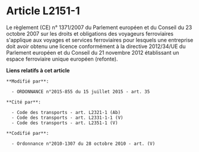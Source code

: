 # Article L2151-1

Le règlement (CE) n° 1371/2007 du Parlement européen et du Conseil du 23 octobre 2007 sur les droits et obligations des
voyageurs ferroviaires s'applique aux voyages et services ferroviaires pour lesquels une entreprise doit avoir obtenu une
licence conformément à la directive 2012/34/UE du Parlement européen et du Conseil du 21 novembre 2012 établissant un espace
ferroviaire unique européen (refonte).

**Liens relatifs à cet article**

	**Modifié par**:

	  - ORDONNANCE n°2015-855 du 15 juillet 2015 - art. 35

	**Cité par**:

	  - Code des transports - art. L2321-1 (Ab)
	  - Code des transports - art. L2331-1-1 (V)
	  - Code des transports - art. L2351-1 (V)

	**Codifié par**:

	  - Ordonnance n°2010-1307 du 28 octobre 2010 - art. (V)
